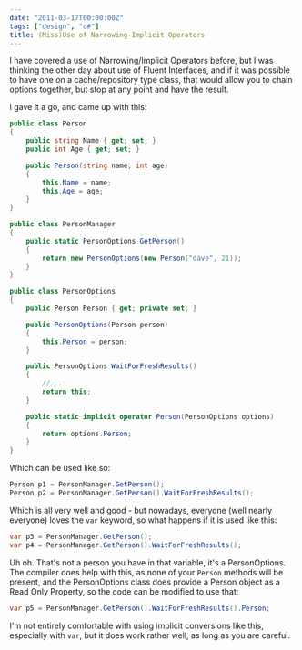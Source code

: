 ```yaml
---
date: "2011-03-17T00:00:00Z"
tags: ["design", "c#"]
title: (Miss)Use of Narrowing-Implicit Operators
---
```


I have covered a use of Narrowing/Implicit Operators before, but I was thinking the other day about use of Fluent Interfaces, and if it was possible to have one on a cache/repository type class, that would allow you to chain options together, but stop at any point and have the result.

I gave it a go, and came up with this:

```csharp
public class Person
{
	public string Name { get; set; }
	public int Age { get; set; }

	public Person(string name, int age)
	{
		this.Name = name;
		this.Age = age;
	}
}

public class PersonManager
{
	public static PersonOptions GetPerson()
	{
		return new PersonOptions(new Person("dave", 21));
	}
}

public class PersonOptions
{
	public Person Person { get; private set; }

	public PersonOptions(Person person)
	{
		this.Person = person;
	}

	public PersonOptions WaitForFreshResults()
	{
		//...
		return this;
	}

	public static implicit operator Person(PersonOptions options)
	{
		return options.Person;
	}
}
```

Which can be used like so:

```csharp
Person p1 = PersonManager.GetPerson();
Person p2 = PersonManager.GetPerson().WaitForFreshResults();
```

Which is all very well and good - but nowadays, everyone (well nearly everyone) loves the `var` keyword, so what happens if it is used like this:

```csharp
var p3 = PersonManager.GetPerson();
var p4 = PersonManager.GetPerson().WaitForFreshResults();
```

Uh oh.  That's not a person you have in that variable, it's a PersonOptions.  The compiler does help with this, as none of your `Person` methods will be present, and the PersonOptions class does provide a Person object as a Read Only Property, so the code can be modified to use that:

```csharp
var p5 = PersonManager.GetPerson().WaitForFreshResults().Person;
```

I'm not entirely comfortable with using implicit conversions like this, especially with `var`, but it does work rather well, as long as you are careful.
